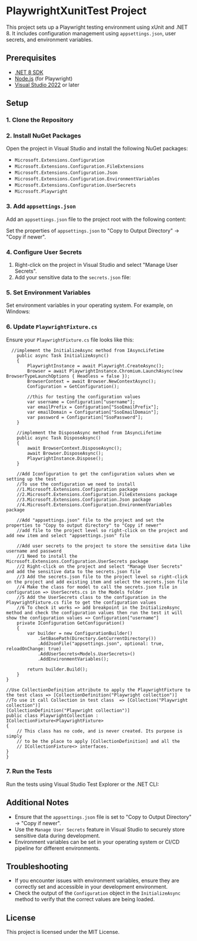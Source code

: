 
# PlaywrightXunitTest Project

This project sets up a Playwright testing environment using xUnit and .NET 8. 
It includes configuration management using `appsettings.json`, user secrets, and environment variables.

## Prerequisites

- [.NET 8 SDK](https://dotnet.microsoft.com/download/dotnet/8.0)
- [Node.js](https://nodejs.org/) (for Playwright)
- [Visual Studio 2022](https://visualstudio.microsoft.com/) or later

## Setup

### 1. Clone the Repository

### 2. Install NuGet Packages

Open the project in Visual Studio and install the following NuGet packages:

- `Microsoft.Extensions.Configuration`
- `Microsoft.Extensions.Configuration.FileExtensions`
- `Microsoft.Extensions.Configuration.Json`
- `Microsoft.Extensions.Configuration.EnvironmentVariables`
- `Microsoft.Extensions.Configuration.UserSecrets`
- `Microsoft.Playwright`


### 3. Add `appsettings.json`

Add an `appsettings.json` file to the project root with the following content:


Set the properties of `appsettings.json` to "Copy to Output Directory" -> "Copy if newer".

### 4. Configure User Secrets

1. Right-click on the project in Visual Studio and select "Manage User Secrets".
2. Add your sensitive data to the `secrets.json` file:


### 5. Set Environment Variables

Set environment variables in your operating system. For example, on Windows:


### 6. Update `PlaywrightFixture.cs`

Ensure your `PlaywrightFixture.cs` file looks like this:

```
  //implement the InitializeAsync method from IAsyncLifetime
    public async Task InitializeAsync()
    {
        PlaywrightInstance = await Playwright.CreateAsync();
        Browser = await PlaywrightInstance.Chromium.LaunchAsync(new BrowserTypeLaunchOptions { Headless = false });
        BrowserContext = await Browser.NewContextAsync();
        Configuration = GetConfiguration();

        //this for testing the configuration values
        var username = Configuration["username"];
        var emailPrefix = Configuration["SsoEmailPrefix"];
        var emailDomain = Configuration["SsoEmailDomain"];
        var password = Configuration["SsoPassword"];
    }

    //implement the DisposeAsync method from IAsyncLifetime
    public async Task DisposeAsync()
    {
        await BrowserContext.DisposeAsync();
        await Browser.DisposeAsync();
        PlaywrightInstance.Dispose();
    }

    //Add Iconfiguration to get the configuration values when we setting up the test
    //To use the configuration we need to install
    //1.Microsoft.Extensions.Configuration package
    //2.Microsoft.Extensions.Configuration.FileExtensions package
    //3.Microsoft.Extensions.Configuration.Json package
    //4.Microsoft.Extensions.Configuration.EnvironmentVariables package

    //Add "appsettings.json" file to the project and set the properties to "Copy to output directory" to "Copy if newer"
    //add file to the project level so right-click on the project and add new item and select "appsettings.json" file

    //Add user secrets to the project to store the sensitive data like username and password
    //1 Need to install the Microsoft.Extensions.Configuration.UserSecrets package
    //2 Right-click on the project and select "Manage User Secrets" and add the sensitive data to the secrets.json file
    //3 Add the secrets.json file to the project level so right-click on the project and add existing item and select the secrets.json file
    //4 Make the class for model to call the secrets.json file in configuration => UserSecrets.cs in the Models folder
    //5 Add the UserSecrets class to the configuration in the PlaywrightFixture.cs file to get the configuration values
    //6 To check it works => add breakpoint in the InitializeAsync method and check the configuration values then run the test it will show the configuration values => Configuration["username"]
    private IConfiguration GetConfiguration()
    {
        var builder = new ConfigurationBuilder()
            .SetBasePath(Directory.GetCurrentDirectory())
            .AddJsonFile("appsettings.json", optional: true, reloadOnChange: true)
            .AddUserSecrets<Models.UserSecrets>()
            .AddEnvironmentVariables();

        return builder.Build();
    }
}

//Use CollectionDefinition attribute to apply the PlaywrightFixture to the test class => [CollectionDefinition("Playwright collection")]
//To use it call Collection in test class  => [Collection("Playwright collection")]
[CollectionDefinition("Playwright collection")]
public class PlaywrightCollection : ICollectionFixture<PlaywrightFixture>
{
    // This class has no code, and is never created. Its purpose is simply
    // to be the place to apply [CollectionDefinition] and all the
    // ICollectionFixture<> interfaces.
}
}

```

### 7. Run the Tests

Run the tests using Visual Studio Test Explorer or the .NET CLI:


## Additional Notes

- Ensure that the `appsettings.json` file is set to "Copy to Output Directory" -> "Copy if newer".
- Use the `Manage User Secrets` feature in Visual Studio to securely store sensitive data during development.
- Environment variables can be set in your operating system or CI/CD pipeline for different environments.

## Troubleshooting

- If you encounter issues with environment variables, ensure they are correctly set and accessible in your development environment.
- Check the output of the `Configuration` object in the `InitializeAsync` method to verify that the correct values are being loaded.

## License

This project is licensed under the MIT License.



